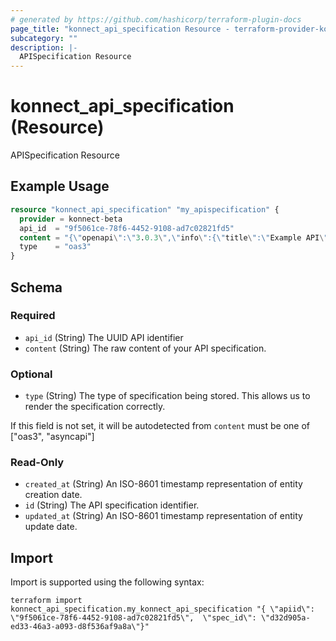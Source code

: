 ```yaml
---
# generated by https://github.com/hashicorp/terraform-plugin-docs
page_title: "konnect_api_specification Resource - terraform-provider-konnect-beta"
subcategory: ""
description: |-
  APISpecification Resource
---
```


# konnect_api_specification (Resource)

APISpecification Resource

## Example Usage

```terraform
resource "konnect_api_specification" "my_apispecification" {
  provider = konnect-beta
  api_id  = "9f5061ce-78f6-4452-9108-ad7c02821fd5"
  content = "{\"openapi\":\"3.0.3\",\"info\":{\"title\":\"Example API\",\"version\":\"1.0.0\"},\"paths\":{\"/example\":{\"get\":{\"summary\":\"Example endpoint\",\"responses\":{\"200\":{\"description\":\"Successful response\"}}}}}}"
  type    = "oas3"
}
```

<!-- schema generated by tfplugindocs -->
## Schema

### Required

- `api_id` (String) The UUID API identifier
- `content` (String) The raw content of your API specification.

### Optional

- `type` (String) The type of specification being stored. This allows us to render the specification correctly.

If this field is not set, it will be autodetected from `content`
must be one of ["oas3", "asyncapi"]

### Read-Only

- `created_at` (String) An ISO-8601 timestamp representation of entity creation date.
- `id` (String) The API specification identifier.
- `updated_at` (String) An ISO-8601 timestamp representation of entity update date.

## Import

Import is supported using the following syntax:

```shell
terraform import konnect_api_specification.my_konnect_api_specification "{ \"apiid\": \"9f5061ce-78f6-4452-9108-ad7c02821fd5\",  \"spec_id\": \"d32d905a-ed33-46a3-a093-d8f536af9a8a\"}"
```
